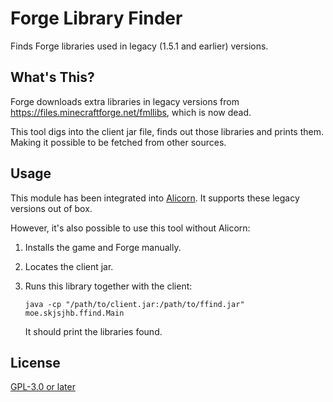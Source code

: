 # Forge Library Finder

Finds Forge libraries used in legacy (1.5.1 and earlier) versions.

## What's This?

Forge downloads extra libraries in legacy versions from <https://files.minecraftforge.net/fmllibs>, which is now dead.

This tool digs into the client jar file, finds out those libraries and prints them.
Making it possible to be fetched from other sources.

## Usage

This module has been integrated into [Alicorn](https://github.com/Andy-K-Sparklight/Alicorn).
It supports these legacy versions out of box.

However, it's also possible to use this tool without Alicorn:

1. Installs the game and Forge manually.
2. Locates the client jar.
3. Runs this library together with the client:

    ```shell
    java -cp "/path/to/client.jar:/path/to/ffind.jar" moe.skjsjhb.ffind.Main
    ```

   It should print the libraries found.

## License

[GPL-3.0 or later](./LICENSE)
